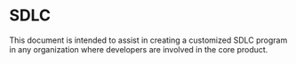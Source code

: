 # SDLC

This document is intended to assist in creating a customized SDLC program in any organization where
developers are involved in the core product.
